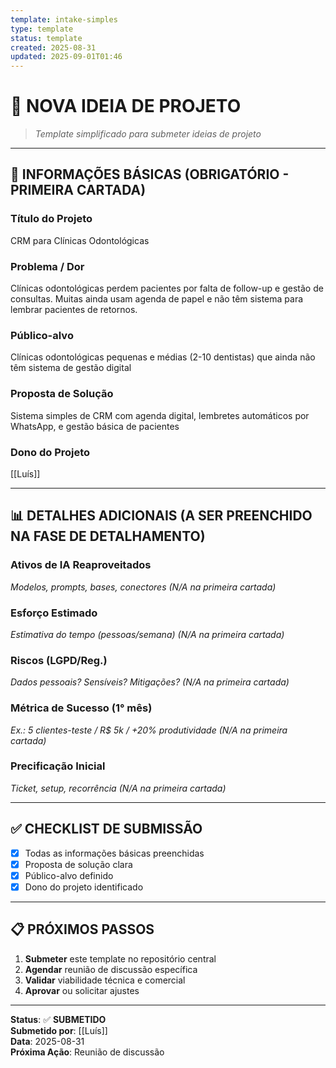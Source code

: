 ```yaml
---
template: intake-simples
type: template
status: template
created: 2025-08-31
updated: 2025-09-01T01:46
---
```


# 📝 **NOVA IDEIA DE PROJETO**

> *Template simplificado para submeter ideias de projeto*

---

## 🎯 **INFORMAÇÕES BÁSICAS (OBRIGATÓRIO - PRIMEIRA CARTADA)**

### **Título do Projeto**
CRM para Clínicas Odontológicas

### **Problema / Dor**
Clínicas odontológicas perdem pacientes por falta de follow-up e gestão de consultas. Muitas ainda usam agenda de papel e não têm sistema para lembrar pacientes de retornos.

### **Público-alvo**
Clínicas odontológicas pequenas e médias (2-10 dentistas) que ainda não têm sistema de gestão digital

### **Proposta de Solução**
Sistema simples de CRM com agenda digital, lembretes automáticos por WhatsApp, e gestão básica de pacientes

### **Dono do Projeto**
[[Luís]]

---

## 📊 **DETALHES ADICIONAIS (A SER PREENCHIDO NA FASE DE DETALHAMENTO)**

### **Ativos de IA Reaproveitados**
*Modelos, prompts, bases, conectores (N/A na primeira cartada)*

### **Esforço Estimado**
*Estimativa do tempo (pessoas/semana) (N/A na primeira cartada)*

### **Riscos (LGPD/Reg.)**
*Dados pessoais? Sensíveis? Mitigações? (N/A na primeira cartada)*

### **Métrica de Sucesso (1° mês)**
*Ex.: 5 clientes-teste / R$ 5k / +20% produtividade (N/A na primeira cartada)*

### **Precificação Inicial**
*Ticket, setup, recorrência (N/A na primeira cartada)*

---

## ✅ **CHECKLIST DE SUBMISSÃO**

- [x] Todas as informações básicas preenchidas
- [x] Proposta de solução clara
- [x] Público-alvo definido
- [x] Dono do projeto identificado

---

## 📋 **PRÓXIMOS PASSOS**

1. **Submeter** este template no repositório central
2. **Agendar** reunião de discussão específica
3. **Validar** viabilidade técnica e comercial
4. **Aprovar** ou solicitar ajustes

---

**Status**: ✅ **SUBMETIDO**  
**Submetido por**: [[Luís]]  
**Data**: 2025-08-31  
**Próxima Ação**: Reunião de discussão
